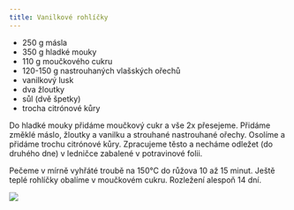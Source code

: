 ```yaml
---
title: Vanilkové rohlíčky
---
```


* 250 g másla
* 350 g hladké mouky
* 110 g moučkového cukru
* 120-150 g nastrouhaných vlašských ořechů
* vanilkový lusk
* dva žloutky
* sůl (dvě špetky)
* trocha citrónové kůry

Do hladké mouky přidáme moučkový cukr a vše 2x přesejeme. 
Přidáme změklé máslo, žloutky a vanilku a strouhané nastrouhané ořechy.
Osolíme a přidáme trochu citrónové kůry. Zpracujeme těsto a 
necháme odležet (do druhého dne) v ledničce zabalené v potravinové folii.

Pečeme v mírně vyhřáté troubě na 150°C do růžova 10 až 15 minut.
Ještě teplé rohlíčky obalíme v moučkovém cukru. Rozležení alespoň 14 dní.

![](/cukrovi/vanilkove-rohlicky.jpg)